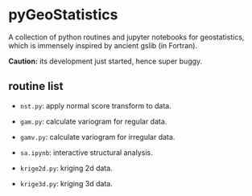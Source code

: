 # pyGeoStatistics

A collection of python routines and jupyter notebooks for geostatistics,
which is immensely inspired by ancient gslib (in Fortran).

**Caution:** its development just started, hence super buggy.

## routine list

- `nst.py`: apply normal score transform to data.

- `gam.py`: calculate variogram for regular data.

- `gamv.py`: calculate variogram for irregular data.

- `sa.ipynb`: interactive structural analysis.

- `krige2d.py`: kriging 2d data.

- `krige3d.py`: kriging 3d data.

